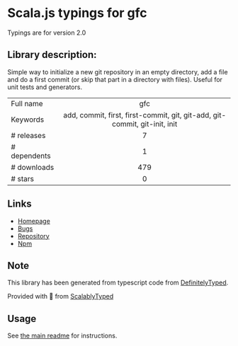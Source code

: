 
# Scala.js typings for gfc

Typings are for version 2.0

## Library description:
Simple way to initialize a new git repository in an empty directory, add a file and do a first commit (or skip that part in a directory with files). Useful for unit tests and generators.

|                    |                 |
| ------------------ | :-------------: |
| Full name          | gfc |
| Keywords           | add, commit, first, first-commit, git, git-add, git-commit, git-init, init |
| # releases         | 7 |
| # dependents       | 1 |
| # downloads        | 479 |
| # stars            | 0 |

## Links
- [Homepage](https://github.com/jonschlinkert/gfc)
- [Bugs](https://github.com/jonschlinkert/gfc/issues)
- [Repository](https://github.com/jonschlinkert/gfc)
- [Npm](https://www.npmjs.com/package/gfc)
    


## Note
This library has been generated from typescript code from [DefinitelyTyped](https://definitelytyped.org).

Provided with :purple_heart: from [ScalablyTyped](https://github.com/oyvindberg/ScalablyTyped)

## Usage
See [the main readme](../../readme.md) for instructions.


